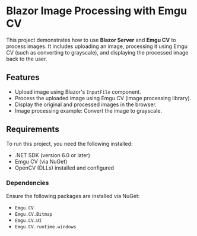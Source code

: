 # Blazor Image Processing with Emgu CV

This project demonstrates how to use **Blazor Server** and **Emgu CV** to process images. It includes uploading an image, processing it using Emgu CV (such as converting to grayscale), and displaying the processed image back to the user.

## Features
- Upload image using Blazor's `InputFile` component.
- Process the uploaded image using Emgu CV (image processing library).
- Display the original and processed images in the browser.
- Image processing example: Convert the image to grayscale.

## Requirements
To run this project, you need the following installed:
- .NET SDK (version 6.0 or later)
- Emgu CV (via NuGet)
- OpenCV (DLLs) installed and configured

### Dependencies
Ensure the following packages are installed via NuGet:
- `Emgu.CV`
- `Emgu.CV.Bitmap`
- `Emgu.CV.UI`
- `Emgu.CV.runtime.windows`

